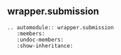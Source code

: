 ## wrapper.submission 

```{eval-rst}
.. automodule:: wrapper.submission
   :members:
   :undoc-members:
   :show-inheritance:
```
